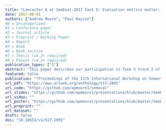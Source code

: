 ```yaml
---
title: "Lancaster A at SemEval-2017 Task 5: Evaluation metrics matter: predicting sentiment from financial news headlines"
date: 2017-08-01
authors: ["Andrew Moore", "Paul Rayson"]
#0 = Uncategorized
#1 = Conference paper
#2 = Journal article
#3 = Preprint / Working Paper
#4 = Report
#5 = Book
#6 = Book section
#7 = Thesis (v4.2+ required)
#8 = Patent (v4.2+ required)
publication_types: ["1"]
abstract: "This paper describes our participation in Task 5 track 2 of SemEval 2017 to predict the sentiment of financial news headlines for a specific company on a continuous scale between -1 and 1. We tackled the problem using a number of approaches, utilising a Support Vector Regression (SVR) and a Bidirectional Long Short-Term Memory (BLSTM). We found an improvement of 4-6% using the LSTM model over the SVR and came fourth in the track. We report a number of different evaluations using a finance specific word embedding model and reflect on the effects of using different evaluation metrics."
featured: false
publication: "*Proceedings of the 11th International Workshop on Semantic Evaluation (SemEval-2017)*"
url_pdf: "https://www.aclweb.org/anthology/S17-2095"
url_code: "https://github.com/apmoore1/semeval"
url_slides: "https://github.com/apmoore1/presentations/blob/master/SemEval%20Eval%20Metrics/slides.pdf"
url_video: ""
url_poster: "https://github.com/apmoore1/presentations/blob/master/SemEval%20Eval%20Metrics/poster.pdf"
url_preprint: ""
url_dataset: ""
draft: false
doi: "10.18653/v1/S17-2095"
---
```


